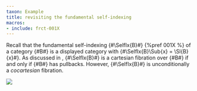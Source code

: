 ```yaml
---
taxon: Example
title: revisiting the fundamental self-indexing
macros:
- include: frct-001X
---
```


Recall that the fundamental self-indexing {#\SelfIx{B}#} {%pref 001X %} of a category {#B#}
is a displayed category with {#\SelfIx{B}\Sub{x} = \Sl{B}{x}#}.
As discussed in [](frct-001Y), {#\SelfIx{B}#} is a cartesian fibration over {#B#} if and
only if {#B#} has pullbacks. However, {#\SelfIx{B}#} is unconditionally a *cocartesian*
fibration.

![](frct-002Y)
